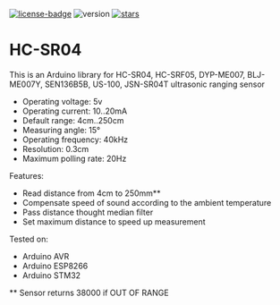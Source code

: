 [![license-badge][]][license] ![version] [![stars][]][stargazers]

# HС-SR04
This is an Arduino library for HC-SR04, HC-SRF05, DYP-ME007, BLJ-ME007Y, SEN136B5B, US-100, JSN-SR04T ultrasonic ranging sensor

- Operating voltage:    5v
- Operating current:    10..20mA
- Default range:        4cm..250cm
- Measuring angle:      15°
- Operating frequency:  40kHz
- Resolution:           0.3cm
- Maximum polling rate: 20Hz

Features:
- Read distance from 4cm to 250mm**
- Compensate speed of sound according to the ambient temperature
- Pass distance thought median filter
- Set maximum distance to speed up measurement

Tested on:

- Arduino AVR
- Arduino ESP8266
- Arduino STM32

** Sensor returns 38000 if OUT OF RANGE

[license]:       https://choosealicense.com/licenses/gpl-3.0/
[license-badge]: https://img.shields.io/aur/license/yaourt.svg
[version]:       https://img.shields.io/badge/Version-1.2.0-green.svg
[stars]:         https://img.shields.io/github/stars/enjoyneering/HCSR04.svg
[stargazers]:    https://github.com/enjoyneering/HCSR04/stargazers
